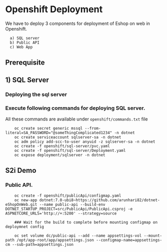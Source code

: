 # Openshift Deployment

   We have to deploy 3 components for deployment of Eshop on web in Openshift.

      a) SQL server
      b) Public API
      c) Web App

## Prerequisite

## 1) SQL Server
   
   ### Deploying the sql server

   ### Execute following commands for deploying SQL server. 
   
   All these commands are available under `openshift/commands.txt` file


        oc create secret generic mssql --from-literal=SA_PASSWORD="@someThingComplicated1234" -n dotnet
        oc create serviceaccount sqlserver-sa -n dotnet
        oc adm policy add-scc-to-user anyuid -z sqlserver-sa -n dotnet
        oc create -f openshift/sql-server/pvc.yaml
        oc create -f openshift/sql-server/Deployment.yaml
        oc expose deployment/sqlserver -n dotnet


 ## S2i Demo

 ### Public API.

        oc create -f openshift/publicApi/configmap.yaml
        oc new-app dotnet:7.0-ubi8~https://github.com/arunhari82/dotnet-eShopOnWeb.git --name public-api --build-env DOTNET_STARTUP_PROJECT=src/PublicApi/PublicApi.csproj -e ASPNETCORE_URLS='http://+:5200' --strategy=source

        ### Wait for the build to complete before mounting configmap on deploymnet config
        
        oc set volume dc/public-api --add --name appsettings-vol --mount-path /opt/app-root/app/appsettings.json --configmap-name=appsettings-cm --sub-path=appsettings.json

        
    